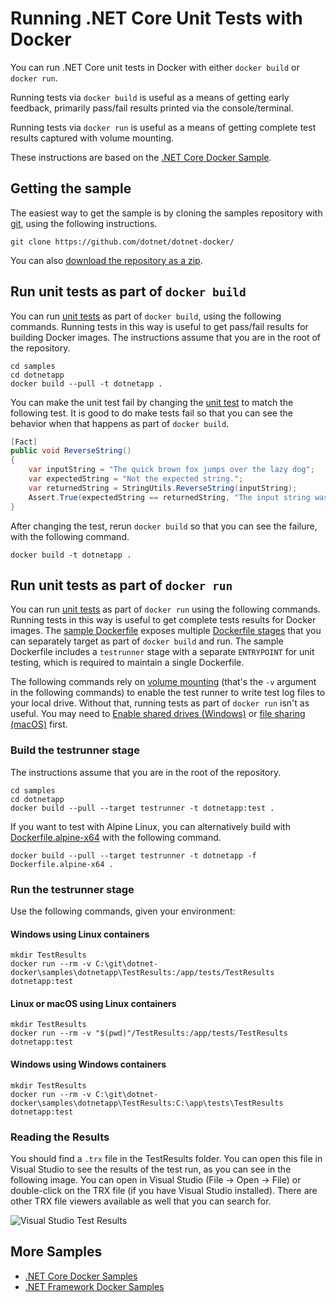 # Running .NET Core Unit Tests with Docker

You can run .NET Core unit tests in Docker with either `docker build` or `docker run`.

Running tests via `docker build` is useful as a means of getting early feedback, primarily pass/fail results printed via the console/terminal.

Running tests via `docker run` is useful as a means of getting complete test results captured with volume mounting.

These instructions are based on the [.NET Core Docker Sample](README.md).

## Getting the sample

The easiest way to get the sample is by cloning the samples repository with [git](https://git-scm.com/downloads), using the following instructions.

```console
git clone https://github.com/dotnet/dotnet-docker/
```

You can also [download the repository as a zip](https://github.com/dotnet/dotnet-docker/archive/master.zip).

## Run unit tests as part of `docker build`

You can run [unit tests](tests) as part of `docker build`, using the following commands. Running tests in this way is useful to get pass/fail results for building Docker images. The instructions assume that you are in the root of the repository.

```console
cd samples
cd dotnetapp
docker build --pull -t dotnetapp .
```

You can make the unit test fail by changing the [unit test](tests/UnitTest1.cs) to match the following test. It is good to do make tests fail so that you can see the behavior when that happens as part of `docker build`.

```csharp
[Fact]
public void ReverseString()
{
    var inputString = "The quick brown fox jumps over the lazy dog";
    var expectedString = "Not the expected string.";
    var returnedString = StringUtils.ReverseString(inputString);
    Assert.True(expectedString == returnedString, "The input string was not reversed correctly.");
}
```

After changing the test, rerun `docker build` so that you can see the failure, with the following command.

```console
docker build -t dotnetapp .
```

## Run unit tests as part of `docker run`

You can run [unit tests](tests) as part of `docker run` using the following commands. Running tests in this way is useful to get complete tests results for Docker images. The [sample Dockerfile](Dockerfile) exposes multiple [Dockerfile stages](https://docs.docker.com/engine/reference/commandline/build/#specifying-target-build-stage-target) that you can separately target as part of `docker build` and run. The sample Dockerfile includes a `testrunner` stage with a separate `ENTRYPOINT` for unit testing, which is required to maintain a single Dockerfile.

The following commands rely on [volume mounting](https://docs.docker.com/engine/admin/volumes/volumes/) (that's the `-v` argument in the following commands) to enable the test runner to write test log files to your local drive. Without that, running tests as part of `docker run` isn't as useful. You may need to [Enable shared drives (Windows)](https://docs.docker.com/docker-for-windows/#shared-drives) or [file sharing (macOS)](https://docs.docker.com/docker-for-mac/#file-sharing) first.

### Build the testrunner stage

The instructions assume that you are in the root of the repository.

```console
cd samples
cd dotnetapp
docker build --pull --target testrunner -t dotnetapp:test .
```

If you want to test with Alpine Linux, you can alternatively build with [Dockerfile.alpine-x64](Dockerfile.alpine-x64) with the following command.

```console
docker build --pull --target testrunner -t dotnetapp -f Dockerfile.alpine-x64 .
```

### Run the testrunner stage

Use the following commands, given your environment:

#### Windows using Linux containers

```console
mkdir TestResults
docker run --rm -v C:\git\dotnet-docker\samples\dotnetapp\TestResults:/app/tests/TestResults dotnetapp:test
```

#### Linux or macOS using Linux containers

```console
mkdir TestResults
docker run --rm -v "$(pwd)"/TestResults:/app/tests/TestResults dotnetapp:test
```

#### Windows using Windows containers

```console
mkdir TestResults
docker run --rm -v C:\git\dotnet-docker\samples\dotnetapp\TestResults:C:\app\tests\TestResults dotnetapp:test
```

### Reading the Results

You should find a `.trx` file in the TestResults folder. You can open this file in Visual Studio to see the results of the test run, as you can see in the following image. You can open in Visual Studio (File -> Open -> File) or double-click on the TRX file (if you have Visual Studio installed). There are other TRX file viewers available as well that you can search for.

![Visual Studio Test Results](https://user-images.githubusercontent.com/2608468/35361940-2f5ab914-0118-11e8-9c40-4f252f4568f0.png)

## More Samples

* [.NET Core Docker Samples](../README.md)
* [.NET Framework Docker Samples](https://github.com/microsoft/dotnet-framework-docker-samples/)
